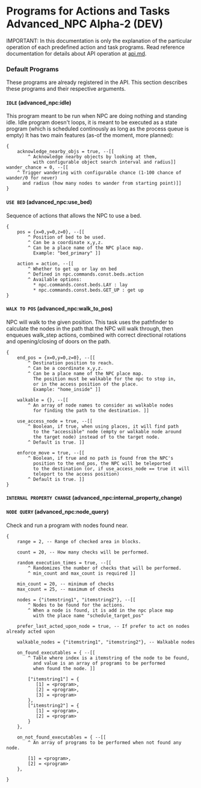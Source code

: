 Programs for Actions and Tasks
Advanced_NPC Alpha-2 (DEV)
==========================

IMPORTANT: In this documentation is only the explanation of the particular 
operation of each predefined action and task programs. Read reference documentation 
for details about API operation at [api.md](api.md).

### Default Programs
These programs are already registered in the API.
This section describes these programs and their respective arguments.

#### `IDLE` (advanced_npc:idle)
This program meant to be run when NPC are doing nothing and standing idle. 
Idle program doesn't loops, it is meant to be executed as a state program 
(which is scheduled continously as long as the process queue is empty)
It has two main features (as-of the moment, more planned):

    {
        acknowledge_nearby_objs = true, --[[
            ^ Acknowledge nearby objects by looking at them, 
              with configurable object search interval and radius]]
	wander_chance = 0, --[[
	    ^ Trigger wandering with configurable chance (1-100 chance of wander/0 for never) 
	      and radius (how many nodes to wander from starting point)]]
    }


#### `USE BED` (advanced_npc:use_bed) 
Sequence of actions that allows the NPC to use a bed.

    {
        pos = {x=0,y=0,z=0}, --[[
            ^ Position of bed to be used.
            ^ Can be a coordinate x,y,z.
            ^ Can be a place name of the NPC place map.
              Example: "bed_primary" ]]
        
        action = action, --[[ 
            ^ Whether to get up or lay on bed
            ^ Defined in npc.commands.const.beds.action
            ^ Available options:
              * npc.commands.const.beds.LAY : lay
              * npc.commands.const.beds.GET_UP : get up
    }

#### `WALK TO POS` (advanced_npc:walk_to_pos)
NPC will walk to the given position. This task uses the pathfinder to calculate the nodes 
in the path that the NPC will walk through, then enqueues walk_step actions, combined with 
correct directional rotations and opening/closing of doors on the path.

    {
        end_pos = {x=0,y=0,z=0}, --[[
            ^ Destination position to reach.
            ^ Can be a coordinate x,y,z.
            ^ Can be a place name of the NPC place map.
              The position must be walkable for the npc to stop in, 
              or in the access position of the place.
              Example: "home_inside" ]]
        
        walkable = {}, --[[
            ^ An array of node names to consider as walkable nodes 
              for finding the path to the destination. ]]
        
        use_access_node = true, --[[
            ^ Boolean, if true, when using places, it will find path 
              to the "accessible" node (empty or walkable node around 
              the target node) instead of to the target node. 
            ^ Default is true. ]]
        
        enforce_move = true, --[[
            ^ Boolean, if true and no path is found from the NPC's 
              position to the end_pos, the NPC will be teleported 
              to the destination (or, if use_access_node == true it will 
              teleport to the access position)
            ^ Default is true. ]]
    }

#### `INTERNAL PROPERTY CHANGE` (advanced_npc:internal_property_change)

#### `NODE QUERY` (advanced_npc:node_query)
Check and run a program with nodes found near.

    {
        range = 2, -- Range of checked area in blocks.
        
        count = 20, -- How many checks will be performed.
        
        random_execution_times = true, --[[
            ^ Randomizes the number of checks that will be performed.
            ^ min_count and max_count is required ]]
        
        min_count = 20, -- minimum of checks
        max_count = 25, -- maximum of checks
        
        nodes = {"itemstring1", "itemstring2"}, --[[ 
            ^ Nodes to be found for the actions.
            ^ When a node is found, it is add in the npc place map 
              with the place name "schedule_target_pos"
        
        prefer_last_acted_upon_node = true, -- If prefer to act on nodes already acted upon
        
        walkable_nodes = {"itemstring1", "itemstring2"}, -- Walkable nodes
        
        on_found_executables = { --[[
            ^ Table where index is a itemstring of the node to be found, 
              and value is an array of programs to be performed 
              when found the node. ]]
       	
            ["itemstring1"] = {            
               [1] = <program>,
               [2] = <program>,
               [3] = <program>
            },
            ["itemstring2"] = {            
               [1] = <program>,
               [2] = <program>
            }
        },
        
        on_not_found_executables = { --[[ 
            ^ An array of programs to be performed when not found any node.
            
            [1] = <program>,
            [2] = <program>
        },
        
    }
